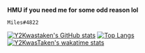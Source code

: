 **HMU if you need me for some odd reason lol**
```
Miles#4822
```
[![Y2Kwastaken's GitHub stats](https://github-readme-stats.vercel.app/api?username=Y2Kwastaken)](https://github.com/y2kwastaken/github-readme-stats)
[![Top Langs](https://github-readme-stats.vercel.app/api/top-langs/?username=Y2Kwastaken)](https://github.com/y2kwastaken/github-readme-stats)
[![Y2KwasTaken's wakatime stats](https://github-readme-stats.vercel.app/api/wakatime?username=Y2Kwastaken)](https://github.com/y2kwastaken/github-readme-stats)
